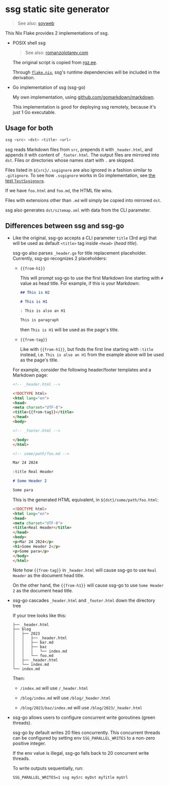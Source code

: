 # ssg static site generator

> See also: [soyweb](./soyweb/)

This Nix Flake provides 2 implementations of ssg.

- POSIX shell ssg

  > See also: [romanzolotarev.com](https://romanzolotarev.com/ssg.html)

  The original script is copied from [rgz.ee](https://romanzolotarev.com/bin/ssg).

  Through [`flake.nix`](./flake.nix), ssg's runtime dependencies will be included
  in the derivation.

- Go implementation of ssg (ssg-go)

  My own implementation, using [github.com/gomarkdown/markdown](https://github.com/gomarkdown/markdown).

  This implementation is good for deploying ssg remotely,
  because it's just 1 Go executable.

## Usage for both

```sh
ssg <src> <dst> <title> <url>
```

ssg reads Markdown files from `src`, prepends it with `_header.html`,
and appends it with content of `_footer.html`. The output files are mirrored
into `dst`. Files or directories whose names start with `.` are skipped.

Files listed in `${src}/.ssgignore` are also ignored in a fashion similar
to `.gitignore`. To see how `.ssgignore` works in Go implementation, see
[the test `TestSsgignore`](./ssg_test.go).

If we have `foo.html` and `foo.md`, the HTML file wins.

Files with extensions other than `.md` will simply be copied
into mirrored `dst`.

ssg also generates `dst/sitemap.xml` with data from the CLI parameter.

## Differences between ssg and ssg-go

- Like the original, ssg-go accepts a CLI parameter `title` (3rd arg)
  that will be used as default `<title>` tag inside `<head>` (*head title*).

  ssg-go also parses `_header.go` for title replacement placeholder. Currently,
  ssg-go recognizes 2 placeholders:

  - `{{from-h1}}`

    This will prompt ssg-go to use the first Markdown line starting with `#` value as head title.
    For example, if this is your Markdown:

    ```markdown
    ## This is H2

    # This is H1

    : This is also an H1

    This is paragraph
    ```

    then `This is H1` will be used as the page's title.

  - `{{from-tag}}`

    Like with `{{from-h1}}`, but finds the first line starting with `:title` instead,
    i.e. `This is also an H1` from the example above will be used as the page's title.

  For example, consider the following header/footer templates and a Markdown page:

  ```html
  <!-- _header.html -->

  <!DOCTYPE html>
  <html lang="en">
  <head>
  <meta charset="UTF-8">
  <title>{{from-tag}}</title>
  </head>
  <body>
  ```

  ```html
  <!-- _footer.html -->

  </body>
  </html>
   ```

  ```markdown
  <!-- some/path/foo.md -->
  
  Mar 24 2024

  :title Real Header

  # Some Header 2

  Some para
  ```

  This is the generated HTML equivalent, in `${dst}/some/path/foo.html`:

  ```html
  <!DOCTYPE html>
  <html lang="en">
  <head>
  <meta charset="UTF-8">
  <title>Real Header</title>
  </head>
  <body>
  <p>Mar 24 2024</p>
  <h1>Some Header 2</p>
  <p>Some para</p>
  </body>
  </html>
  ```

  Note how `{{from-tag}}` in `_header.html` will cause ssg-go to use `Real Header`
  as the document head title.

  On the other hand, the `{{from-h1}}` will cause ssg-go to use `Some Header 2`
  as the document head title.

- ssg-go cascades `_header.html` and `_footer.html` down the directory tree

  If your tree looks like this:

  ```
  ├── _header.html
  ├── blog
  │   ├── 2023
  │   │   ├── _header.html
  │   │   ├── bar.md
  │   │   ├── baz
  │   │   │   └── index.md
  │   │   └── foo.md
  │   ├── _header.html
  │   └── index.md
  └── index.md  
  ```

  Then:

  - `/index.md` will use `/_header.html`

  - `/blog/index.md` will use `/blog/_header.html`

  - `/blog/2023/baz/index.md` will use `/blog/2023/_header.html`

- ssg-go allows users to configure concurrent write goroutines (green threads).

  ssg-go by default writes 20 files concurrently. This concurrent threads can
  be configured by setting env `SSG_PARALLEL_WRITES` to a non-zero positive integer.

  If the env value is illegal, ssg-go falls back to 20 concurrent write threads.

  To write outputs sequentially, run:

  ```shell
  SSG_PARALLEL_WRITES=1 ssg mySrc myDst myTitle myUrl
  ```

